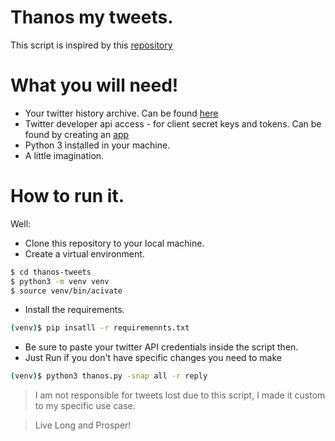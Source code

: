 # Thanos my tweets.

This script is inspired by this [repository](https://github.com/koenrh/delete-tweets) 

# What you will need!

  - Your twitter history archive. Can be found [here](https://twitter.com/settings/account) 
  - Twitter developer api access - for client secret keys and tokens. Can be found by creating an [app](https://developer.twitter.com/en/apps)
  - Python 3 installed in your machine.
  - A little imagination.

# How to run it.
Well:
  - Clone this repository to your local machine.
  - Create a virtual environment.
  ```sh
$ cd thanos-tweets
$ python3 -m venv venv
$ source venv/bin/acivate
```
  - Install the requirements.
 ```sh
(venv)$ pip insatll -r requiremennts.txt
```
 
 - Be sure to paste your twitter API credentials inside the script then.
 - Just Run if you don't have specific changes you need to make
 
 ```sh
(venv)$ python3 thanos.py -snap all -r reply
```

> I am not responsible for tweets lost due to this script,
> I made it custom to my specific use case.


> Live Long and Prosper!
